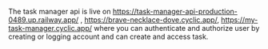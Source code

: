 The task manager api is live on https://task-manager-api-production-0489.up.railway.app/ , https://brave-necklace-dove.cyclic.app/, https://my-task-manager.cyclic.app/ where you can authenticate and authorize user by creating or logging account and can create and access task.

